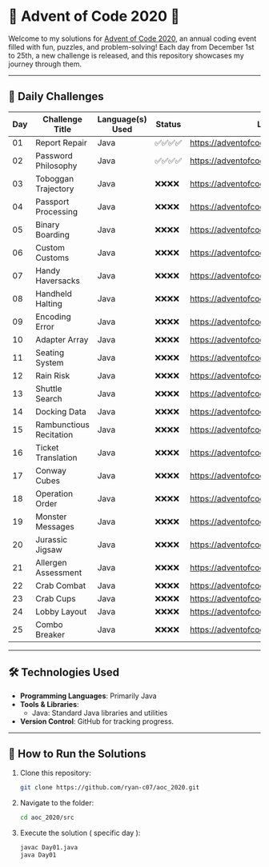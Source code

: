 # 🎄 Advent of Code 2020 🎄

Welcome to my solutions for [Advent of Code 2020](https://adventofcode.com/2020), an annual coding event filled with fun, puzzles, and problem-solving! Each day from December 1st to 25th, a new challenge is released, and this repository showcases my journey through them.

---

## 📅 Daily Challenges

| Day | Challenge Title          | Language(s) Used | Status     | Link                                 |
|-----|--------------------------|------------------|------------|--------------------------------------|
| 01  | Report Repair            | Java             | ✅✅✅✅ | https://adventofcode.com/2020/day/1  |
| 02  | Password Philosophy      | Java             | ✅✅✅✅ | https://adventofcode.com/2020/day/2  |
| 03  | Toboggan Trajectory      | Java             | ❌❌❌❌ | https://adventofcode.com/2020/day/3  |
| 04  | Passport Processing      | Java             | ❌❌❌❌ | https://adventofcode.com/2020/day/4  |
| 05  | Binary Boarding          | Java             | ❌❌❌❌ | https://adventofcode.com/2020/day/5  |
| 06  | Custom Customs           | Java             | ❌❌❌❌ | https://adventofcode.com/2020/day/6  |
| 07  | Handy Haversacks         | Java             | ❌❌❌❌ | https://adventofcode.com/2020/day/7  |
| 08  | Handheld Halting         | Java             | ❌❌❌❌ | https://adventofcode.com/2020/day/8  |
| 09  | Encoding Error           | Java             | ❌❌❌❌ | https://adventofcode.com/2020/day/9  |
| 10  | Adapter Array            | Java             | ❌❌❌❌ | https://adventofcode.com/2020/day/10 |
| 11  | Seating System           | Java             | ❌❌❌❌ | https://adventofcode.com/2020/day/11 |
| 12  | Rain Risk                | Java             | ❌❌❌❌ | https://adventofcode.com/2020/day/12 |
| 13  | Shuttle Search           | Java             | ❌❌❌❌ | https://adventofcode.com/2020/day/13 |
| 14  | Docking Data             | Java             | ❌❌❌❌ | https://adventofcode.com/2020/day/14 |
| 15  | Rambunctious Recitation  | Java             | ❌❌❌❌ | https://adventofcode.com/2020/day/15 |
| 16  | Ticket Translation       | Java             | ❌❌❌❌ | https://adventofcode.com/2020/day/16 |
| 17  | Conway Cubes             | Java             | ❌❌❌❌ | https://adventofcode.com/2020/day/17 |
| 18  | Operation Order          | Java             | ❌❌❌❌ | https://adventofcode.com/2020/day/18 |
| 19  | Monster Messages         | Java             | ❌❌❌❌ | https://adventofcode.com/2020/day/19 |
| 20  | Jurassic Jigsaw          | Java             | ❌❌❌❌ | https://adventofcode.com/2020/day/20 |
| 21  | Allergen Assessment      | Java             | ❌❌❌❌ | https://adventofcode.com/2020/day/21 |
| 22  | Crab Combat              | Java             | ❌❌❌❌ | https://adventofcode.com/2020/day/22 |
| 23  | Crab Cups                | Java             | ❌❌❌❌ | https://adventofcode.com/2020/day/23 |
| 24  | Lobby Layout             | Java             | ❌❌❌❌ | https://adventofcode.com/2020/day/24 |
| 25  | Combo Breaker            | Java             | ❌❌❌❌ | https://adventofcode.com/2020/day/25 |

---

## 🛠 Technologies Used

- **Programming Languages**: Primarily Java
- **Tools & Libraries**: 
  - Java: Standard Java libraries and utilities
- **Version Control**: GitHub for tracking progress.

---

## 🚀 How to Run the Solutions

1. Clone this repository:
   ```bash
   git clone https://github.com/ryan-c07/aoc_2020.git
   
2. Navigate to the folder:
   ```bash
   cd aoc_2020/src
   
3. Execute the solution ( specific day ):
   ```bash
   javac Day01.java
   java Day01
